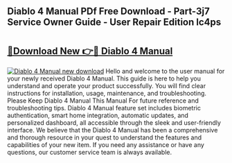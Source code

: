 ## Diablo 4 Manual PDf Free Download - Part-3j7 Service Owner Guide - User Repair Edition lc4ps

# <h2><a href="http://bc1504.oget.top/?id=Diablo+4+Manual">🔗Download New 👉🔴 Diablo 4 Manual</a></h2>

[![Diablo 4 Manual new download](https://i.imgur.com/5g1atiW.png)](http://bc1504.oget.top/?id=Diablo+4+Manual)
Hello and welcome to the user manual for your newly received Diablo 4 Manual. This guide is here to help you understand and operate your product successfully. You will find clear instructions for installation, usage, maintenance, and troubleshooting. Please Keep Diablo 4 Manual This Manual For future reference and troubleshooting tips. Diablo 4 Manual feature set includes biometric authentication, smart home integration, automatic updates, and personalized dashboard, all accessible through the sleek and user-friendly interface. We believe that the Diablo 4 Manual has been a comprehensive and thorough resource in your quest to understand the features and capabilities of your new item. If you need any assistance or have any questions, our customer service team is always available.
